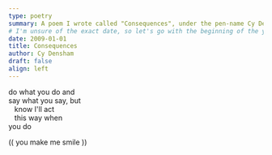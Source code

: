 ```yaml
---
type: poetry
summary: A poem I wrote called "Consequences", under the pen-name Cy Densham.
# I'm unsure of the exact date, so let's go with the beginning of the year
date: 2009-01-01
title: Consequences
author: Cy Densham
draft: false
align: left
---
```

do what you do and\
say what you say, but\
&nbsp;&nbsp;&nbsp;know I'll act\
&nbsp;&nbsp;&nbsp;this way when\
you do

(( you make me smile ))

